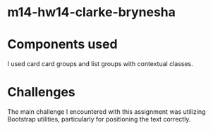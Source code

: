 # m14-hw14-clarke-brynesha
# Components used 
I used card card groups and list groups with contextual classes. 
# Challenges 
The main challenge I encountered with this assignment was utilizing Bootstrap utilities, particularly for positioning the text correctly. 